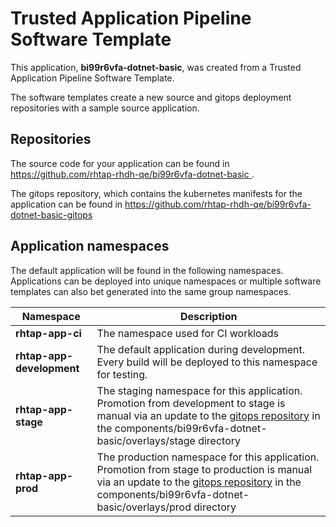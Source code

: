 # Trusted Application Pipeline Software Template

This application, **bi99r6vfa-dotnet-basic**, was created from a Trusted Application Pipeline Software Template.

The software templates create a new source and gitops deployment repositories with a sample source application. 

## Repositories

The source code for your application can be found in [https://github.com/rhtap-rhdh-qe/bi99r6vfa-dotnet-basic ](https://github.com/rhtap-rhdh-qe/bi99r6vfa-dotnet-basic ).
 
The gitops repository, which contains the kubernetes manifests for the application can be found in 
[https://github.com/rhtap-rhdh-qe/bi99r6vfa-dotnet-basic-gitops ](https://github.com/rhtap-rhdh-qe/bi99r6vfa-dotnet-basic-gitops ) 

## Application namespaces 

The default application will be found in the following namespaces. Applications can be deployed into unique namespaces or multiple software templates can also bet generated into the same group namespaces.  

|  Namespace   |  Description   |  
| -------- | -------- |
| **rhtap-app-ci** | The namespace used for CI workloads |
| **rhtap-app-development** | The default application during development. Every build will be deployed to this namespace for testing. |
| **rhtap-app-stage** | The staging namespace for this application. Promotion from development to stage is manual via an update to the [gitops repository](https://github.com/rhtap-rhdh-qe/bi99r6vfa-dotnet-basic-gitops ) in the components/bi99r6vfa-dotnet-basic/overlays/stage directory |
| **rhtap-app-prod** | The production namespace for this application. Promotion from stage to production is manual via an update to the [gitops repository](https://github.com/rhtap-rhdh-qe/bi99r6vfa-dotnet-basic-gitops ) in the components/bi99r6vfa-dotnet-basic/overlays/prod directory |
